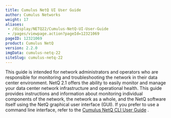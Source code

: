 ```yaml
---
title: Cumulus NetQ UI User Guide
author: Cumulus Networks
weight: 17
aliases:
 - /display/NETQ22/Cumulus-NetQ-UI-User-Guide
 - /pages/viewpage.action?pageId=12321069
pageID: 12321069
product: Cumulus NetQ
version: 2.2.0
imgData: cumulus-netq-22
siteSlug: cumulus-netq-22
---
```

This guide is intended for network administrators and operators who are
responsible for monitoring and troubleshooting the network in their data
center environment. NetQ 2.1 offers the ability to easily monitor and
manage your data center network infrastructure and operational health.
This guide provides instructions and information about monitoring
individual components of the network, the network as a whole, and the
NetQ software itself using the NetQ graphical user interface (GUI). If
you prefer to use a command line interface, refer to the
<span style="color: #ff0000;"> [Cumulus NetQ CLI User
Guide](/version/cumulus-netq-22/Cumulus-NetQ-CLI-User-Guide/) </span> .

<article id="html-search-results" class="ht-content" style="display: none;">

</article>

<footer id="ht-footer">

</footer>
